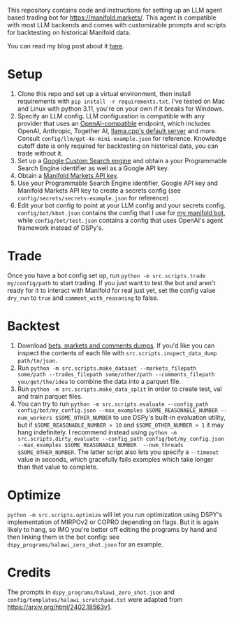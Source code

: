 This repository contains code and instructions for setting up an LLM agent based trading bot for https://manifold.markets/. This agent is compatible with most LLM backends and comes with customizable prompts and scripts for backtesting on historical Manifold data.

You can read my blog post about it [here](https://www.ksadov.com/posts/2025-03-26-tradebot.html).

# Setup
1. Clone this repo and set up a virtual environment, then install requirements with `pip install -r requirements.txt`. I've tested on Mac and Linux with python 3.11, you're on your own if it breaks for Windows.
2. Specify an LLM config. LLM configuration is compatible with any provider that uses an [OpenAI-compatible](https://github.com/openai/openai-openapi) endpoint, which includes OpenAI, Anthropic, Together AI, [llama.cpp's default server](https://github.com/ggml-org/llama.cpp/blob/master/examples/server/README.md) and more. Consult `config/llm/gpt-4o-mini-example.json` for reference. Knowledge cutoff date is only required for backtesting on historical data, you can trade without it.
3. Set up a [Google Custom Search engine](https://developers.google.com/custom-search/v1/introduction) and obtain a your Programmable Search Engine identifier as well as a Google API key.
4. Obtain a [Manifold Markets API key](https://docs.manifold.markets/api#authentication).
5. Use your Programmable Search Engine identifier, Google API key and Manifold Markets API key to create a secrets config (see `config/secrets/secrets-example.json` for reference)
6. Edit your bot config to point at your LLM config and your secrets config. `config/bot/kbot.json` contains the config that I use for [my manifold bot](https://manifold.markets/kbot), while `config/bot/test.json` contains a config that uses OpenAI's agent framework instead of DSPy's.

# Trade
Once you have a bot config set up, run `python -m src.scripts.trade my/config/path` to start trading. If you just want to test the bot and aren't ready for it to interact with Manifold for real just yet, set the config value `dry_run` to `true` and `comment_with_reasoning` to false.

# Backtest
1. Download [bets, markets and comments dumps](https://docs.manifold.markets/api#trade-history-dumps). If you'd like you can inspect the contents of each file with `src.scripts.inspect_data_dump path/to/json`.
2. Run `python -m src.scripts.make_dataset --markets_filepath some/path --trades_filepath some/other/path --comments_filepath you/get/the/idea` to combine the data into a parquet file.
3. Run `python -m src.scripts.make_data_split` in order to create test, val and train parquet files.
4. You can try to run `python -m src.scripts.evaluate --config_path config/bot/my_config.json --max_examples $SOME_REASONABLE_NUMBER --num_workers $SOME_OTHER_NUMBER` to use DSPy's built-in evaluation utility, but if `$SOME_REASONABLE_NUMBER > 10` and `$SOME_OTHER_NUMBER > 1` it may hang indefinitely. I recommend instead using `python -m src.scripts.dirty_evaluate --config_path config/bot/my_config.json --max_examples $SOME_REASONABLE_NUMBER  --num_threads $SOME_OTHER_NUMBER`. The latter script also lets you specify a `--timeout` value in seconds, which gracefully fails examples which take longer than that value to complete.

# Optimize
`python -m src.scripts.optimize` will let you run optimization using DSPY's implementation of MIRPOv2 or COPRO depending on flags. But it is again likely to hang, so IMO you're better off editing the programs by hand and then linking them in the bot config: see `dspy_programs/halawi_zero_shot.json` for an example.

# Credits
The prompts in `dspy_programs/halawi_zero_shot.json` and  `config/templates/halawi_scratchpad.txt` were adapted from https://arxiv.org/html/2402.18563v1.
